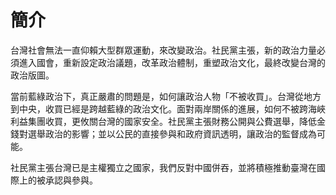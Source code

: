 # 簡介

台灣社會無法一直仰賴大型群眾運動，來改變政治。社民黨主張，新的政治力量必須進入國會，重新設定政治議題，改革政治體制，重塑政治文化，最終改變台灣的政治版圖。
 
當前藍綠政治下，真正嚴肅的問題是，如何讓政治人物「不被收買」。台灣從地方到中央，收買已經是跨越藍綠的政治文化。面對兩岸關係的進展，如何不被跨海峽利益集團收買，更攸關台灣的國家安全。社民黨主張財務公開與公費選舉，降低金錢對選舉政治的影響；並以公民的直接參與和政府資訊透明，讓政治的監督成為可能。
 
社民黨主張台灣已是主權獨立之國家，我們反對中國併吞，並將積極推動臺灣在國際上的被承認與參與。
